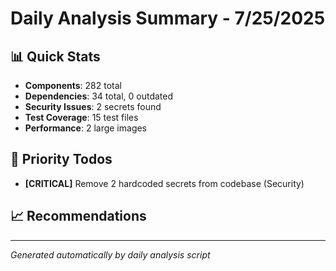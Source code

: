 # Daily Analysis Summary - 7/25/2025

## 📊 Quick Stats
- **Components**: 282 total
- **Dependencies**: 34 total, 0 outdated
- **Security Issues**: 2 secrets found
- **Test Coverage**: 15 test files
- **Performance**: 2 large images

## 🎯 Priority Todos
- **[CRITICAL]** Remove 2 hardcoded secrets from codebase (Security)

## 📈 Recommendations


---
*Generated automatically by daily analysis script*
